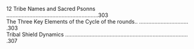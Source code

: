 12 Tribe Names and Sacred Psonns ............................................................303                                                                             
                  The Three Key Elements of the Cycle of the rounds.. ................................ .303                                                                                                      
                   Tribal Shield Dynamics ................................................................................ .307